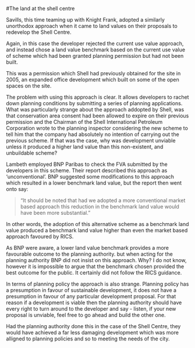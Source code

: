 #The land at the shell centre

Savills, this time teaming up with Knight Frank, adopted a similarly unorthodox approach when it came to land values on their proposals to redevelop the Shell Centre.

Again, in this case the developer rejected the current use value approach, and instead chose a land value benchmark based on the current use value of scheme which had been granted planning permission but had not been built. 

This was a permission which Shell had previously obtained for the site in 2005, an expanded office development which built on some of the open spaces on the site.  

The problem with using this approach is clear. It allows developers to rachet down planning conditions by submitting a series of planning applications. What was particularly strange about the approach addopted by Shell, was that conservation area consent had been allowed to expire on their previous permission and the Chairman of the Shell International Petroleum Corporation wrote to the planning inspector considering the new scheme to tell him that the company had absolutely no intention of carrying out the previous scheme. If that was the case, why was development unviable unless it produced a higher land value than this non-existent, and unbuildable scheme? 

Lambeth employed BNP Paribas to check the FVA submitted by the developers in this scheme. Their report described this approach as ‘unconventional’. BNP suggested some modifications to this approach which resulted in a lower benchmark land value, but the report then went onto say: 

>“It should be noted that had we adopted a more conventional market based approach this reduction in the benchmark land value would have been more substantial.”

In other words, the adoption of this alternative scheme as a benchmark land value produced a benchmark land value higher than even the market based approach favoured by RICS. 

As BNP were aware, a lower land value benchmark provides a more favourable outcome to the planning authority. but when acting for the planning authority BNP did not insist on this approach. Why? I do not know, however it is impossible to argue that the benchmark chosen provided the best outcome for the public. It certainly did not follow the RICS guidance. 

In terms of planning policy the approach is also strange. Planning policy has a presumption in favour of sustainable development, it does not have a presumption in favour of any particular development proposal. For that reason if a development is viable then the planning authority should have every right to turn around to the developer and say - listen, if your new proposal is unviable, feel free to go ahead and build the other one.

Had the planning authority done this in the case of the Shell Centre, they would have achieved a far less damaging development which was more alligned to planning policies and so to meeting the needs of the city. 